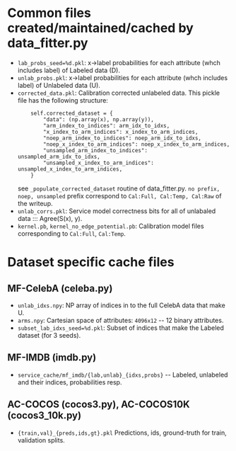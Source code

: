 # Common files created/maintained/cached by data_fitter.py

* `lab_probs_seed=%d.pkl`: x->label probabilities for each attribute (whch includes label) of Labeled data (D).
* `unlab_probs.pkl`: x->label probabilities for each attribute (whch includes label) of Unlabeled data (U).
* `corrected_data.pkl`: Calibration corrected unlabeled data. This pickle file has the following structure:
    ```
        self.corrected_dataset = {
            "data": (np.array(x), np.array(y)), 
            "arm_index_to_indices": arm_idx_to_idxs, 
            "x_index_to_arm_indices": x_index_to_arm_indices,
            "noep_arm_index_to_indices": noep_arm_idx_to_idxs, 
            "noep_x_index_to_arm_indices": noep_x_index_to_arm_indices,
            "unsampled_arm_index_to_indices": unsampled_arm_idx_to_idxs,
            "unsampled_x_index_to_arm_indices": unsampled_x_index_to_arm_indices,
        }
    ```
    see `_populate_corrected_dataset` routine of data_fitter.py. `no prefix, noep, unsampled` prefix correspond to `Cal:Full, Cal:Temp, Cal:Raw` of the writeup. 
* `unlab_corrs.pkl`: Service model correctness bits for all of unlabaled data ::: Agree(S(x), y).
* `kernel.pb`, `kernel_no_edge_potential.pb`: Calibration model files corresponding to `Cal:Full`, `Cal:Temp`.

# Dataset specific cache files

## MF-CelebA (celeba.py)

* `unlab_idxs.npy`: NP array of indices in to the full CelebA data that make U.
* `arms.npy`: Cartesian space of attributes: `4096x12` -- 12 binary attributes.
* `subset_lab_idxs_seed=%d.pkl`: Subset of indices that make the Labeled dataset (for 3 seeds).

## MF-IMDB (imdb.py)

* `service_cache/mf_imdb/{lab,unlab}_{idxs,probs}` -- Labeled, unlabeled and their indices, probabilities resp. 

## AC-COCOS (cocos3.py), AC-COCOS10K (cocos3_10k.py)

* `{train,val}_{preds,ids,gt}.pkl` Predictions, ids, ground-truth for train, validation splits.  
